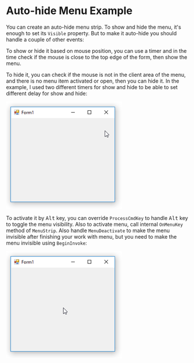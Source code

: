 # Auto-hide Menu Example

You can create an auto-hide menu strip. To show and hide the menu, it's enough to set its `Visible` property. But to make it auto-hide you should handle a couple of other events:

To show or hide it based on mouse position, you can use a timer and in the time check if the mouse is close to the top edge of the form, then show the menu.

To hide it, you can check if the mouse is not in the client area of the menu, and there is no menu item activated or open, then you can hide it. In the example, I used two different timers for show and hide to be able to set different delay for show and hide:

![Auto-hide menu mouse activation](mouse.gif)


To activate it by <kbd>Alt</kbd> key, you can override `ProcessCmdKey` to handle <kbd>Alt</kbd> key to toggle the menu visibility. Also to activate menu, call internal `OnMenuKey` method of `MenuStrip`. Also handle `MenuDeactivate` to make the menu invisible after finishing your work with menu, but you need to make the menu invisible using `BeginInvoke`:


![Auto-hide menu keyboard activation](keyboard.gif)